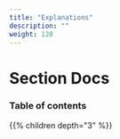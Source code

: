 ```yaml
---
title: "Explanations"
description: ""
weight: 120
---
```


# Section Docs

### Table of contents

{{% children depth="3" %}}